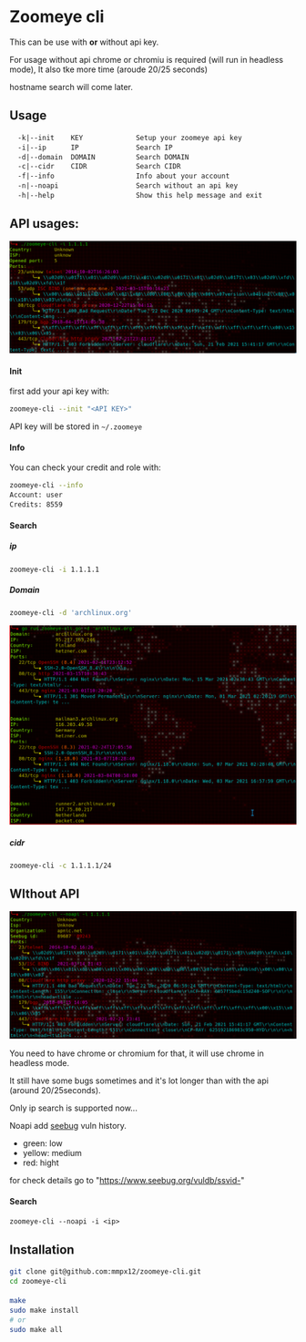 # Zoomeye cli

This can be use with **or** without api key.

For usage without api chrome or chromiu is required (will run in headless mode), It also tke more time (aroude 20/25 seconds)

hostname search will come later.

## Usage

```txt
  -k|--init    KEY             Setup your zoomeye api key
  -i|--ip      IP              Search IP
  -d|--domain  DOMAIN          Search DOMAIN
  -c|--cidr    CIDR            Search CIDR
  -f|--info                    Info about your account
  -n|--noapi                   Search without an api key
  -h|--help                    Show this help message and exit
```

## API usages:

![api](.github/api.png)

#### Init

first add your api key with:

```sh 
zoomeye-cli --init "<API KEY>"

```

API key will be stored in `~/.zoomeye`

#### Info

You can check your credit and role with:

```sh
zoomeye-cli --info
Account: user
Credits: 8559
```

#### Search

##### ip 

```sh
zoomeye-cli -i 1.1.1.1
```

##### Domain

```sh
zoomeye-cli -d 'archlinux.org'
```

![domai](.github/domain.png)


##### cidr

```sh
zoomeye-cli -c 1.1.1.1/24
```


## WIthout API

![noapi](.github/noapi.png)

You need to have chrome or chromium for that, it will use chrome in headless mode.

It still have some bugs sometimes and it's lot longer than with the api (around 20/25seconds).


Only ip search is supported now...


Noapi add [seebug]("https://www.seebug.org") vuln history.

- green: low
- yellow: medium 
- red: hight

for check details go to "https://www.seebug.org/vuldb/ssvid-<ID>"



#### Search

```
zoomeye-cli --noapi -i <ip>
```

## Installation

```sh
git clone git@github.com:mmpx12/zoomeye-cli.git
cd zoomeye-cli

make 
sudo make install 
# or 
sudo make all
```



